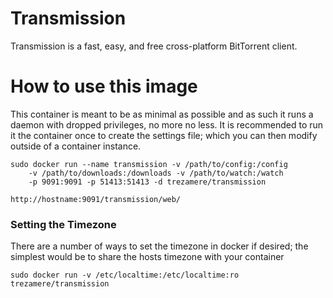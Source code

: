 # Transmission

Transmission is a fast, easy, and free cross-platform BitTorrent client.

# How to use this image

This container is meant to be as minimal as possible and as such it runs a daemon with dropped privileges, no more no less. It is recommended to run it the container once to create the settings file; which you can then modify outside of a container instance.

    sudo docker run --name transmission -v /path/to/config:/config 
        -v /path/to/downloads:/downloads -v /path/to/watch:/watch 
        -p 9091:9091 -p 51413:51413 -d trezamere/transmission

    http://hostname:9091/transmission/web/

### Setting the Timezone

There are a number of ways to set the timezone in docker if desired; the simplest would be to share the hosts timezone with your container

    sudo docker run -v /etc/localtime:/etc/localtime:ro trezamere/transmission
